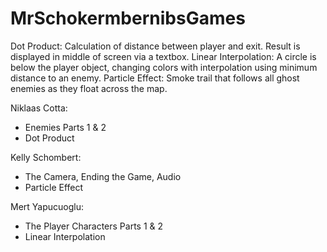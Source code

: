# MrSchokermbernibsGames

Dot Product: Calculation of distance between player and exit. Result is displayed in middle of screen via a textbox.
Linear Interpolation: A circle is below the player object, changing colors with interpolation using minimum distance to an enemy.
Particle Effect: Smoke trail that follows all ghost enemies as they float across the map.

Niklaas Cotta:
- Enemies Parts 1 & 2
- Dot Product

Kelly Schombert:
- The Camera, Ending the Game, Audio
- Particle Effect

Mert Yapucuoglu:
- The Player Characters Parts 1 & 2
- Linear Interpolation
